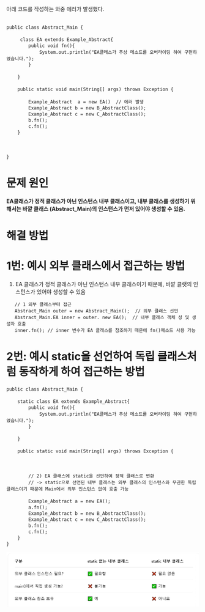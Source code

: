  아래 코드를 작성하는 와중 에러가 발생했다. 

```

public class Abstract_Main {

     class EA extends Example_Abstract{
        public void fn(){
            System.out.println("EA클래스가 추상 메소드를 오버라이딩 하여 구현하였습니다.");
        }

    }

    public static void main(String[] args) throws Exception {
 
        Example_Abstract  a = new EA()  // 에러 발생 
        Example_Abstract b = new B_AbstractClass();
        Example_Abstract c = new C_AbstractClass();
        b.fn();
        c.fn();
    }



}

```


<h1>문제 원인</h1>

**EA클래스가 정적 클래스가 아닌 인스턴스 내부 클래스이고, 내부 클래스를 생성하기 위해서는 바깥 클래스 (Abstract_Main)의 인스턴스가 먼저 있어야 생성할 수 있음.**



<h1>해결 방법 </h1>


# 1번: 예시 외부 클래스에서 접근하는 방법 

 
1. EA 클래스가 정적 클래스가 아닌 인스턴스 내부 클래스이기 때문에, 바깥 클랫의 인스턴스가 있어야 생성할 수 있음 
        
 ```
    // 1 외부 클래스부터 접근 
    Abstract_Main outer = new Abstract_Main();  // 외부 클래스 선언 
    Abstract_Main.EA inner = outer. new EA();  // 내부 클래스 객체 성 및 생성자 호출
    inner.fn(); // inner 변수가 EA 클래스를 참조하기 때문에 fn()메소드 사용 가능 

```

    
# 2번: 예시 static을 선언하여 독립 클래스처럼 동작하게 하여 접근하는 방법

```
public class Abstract_Main {

    static class EA extends Example_Abstract{
        public void fn(){
            System.out.println("EA클래스가 추상 메소드를 오버라이딩 하여 구현하였습니다.");
        }

    }

    public static void main(String[] args) throws Exception {
       


        // 2) EA 클래스에 static을 선언하여 정적 클래스로 변환
        // -> static으로 선언된 내부 클래스는 외부 클래스의 인스턴스와 무관한 독립 클래스이기 때문에 Main에서 외부 인스턴스 없이 호출 가능 

        Example_Abstract a = new EA();
        a.fn();
        Example_Abstract b = new B_AbstractClass();
        Example_Abstract c = new C_AbstractClass();
        b.fn();
        c.fn();
    }
}
```


![alt text](image.png)